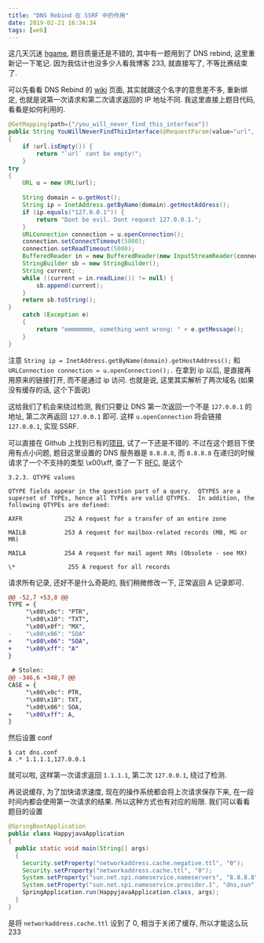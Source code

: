 ```yaml
---
title: "DNS Rebind 在 SSRF 中的作用"
date: 2019-02-21 16:34:34
tags: [web]
---
```


这几天沉迷 [hgame](https://hgame.vidar.club/), 题目质量还是不错的, 其中有一题用到了 DNS rebind, 这里重新记一下笔记. 因为我估计也没多少人看我博客 233, 就直接写了, 不等比赛结束了.

<!--more-->

可以先看看 DNS Rebind 的 [wiki](https://en.wikipedia.org/wiki/DNS_rebinding) 页面, 其实就跟这个名字的意思差不多, 重新绑定, 也就是说第一次请求和第二次请求返回的 IP 地址不同. 我这里直接上题目代码, 看看是如何利用的.

```java
@GetMapping(path={"/you_will_never_find_this_interface"})
public String YouWillNeverFindThisInterface(@RequestParam(value="url", defaultValue="") String url)
{
	if (url.isEmpty()) {
		return "`url` cant be empty!";
	}
try
{
	URL u = new URL(url);
	
	String domain = u.getHost();
	String ip = InetAddress.getByName(domain).getHostAddress();
	if (ip.equals("127.0.0.1")) {
		return "Dont be evil. Dont request 127.0.0.1.";
	}
	URLConnection connection = u.openConnection();
	connection.setConnectTimeout(5000);
	connection.setReadTimeout(5000);
	BufferedReader in = new BufferedReader(new InputStreamReader(connection.getInputStream()));
	StringBuilder sb = new StringBuilder();
	String current;
	while ((current = in.readLine()) != null) {
		sb.append(current);
	}
	return sb.toString();
}
	catch (Exception e)
	{
		return "emmmmmmm, something went wrong: " + e.getMessage();
	}
}
```

注意 `String ip = InetAddress.getByName(domain).getHostAddress();` 和 `URLConnection connection = u.openConnection();.` 在拿到 ip 以后, 是直接再用原来的链接打开, 而不是通过 ip 访问. 也就是说, 这里其实解析了两次域名 (如果没有缓存的话, 这个下面说)

这给我们了机会来绕过检测, 我们只要让 DNS 第一次返回一个不是 `127.0.0.1` 的地址, 第二次再返回 `127.0.0.1` 即可. 这样 `u.openConnection` 将会链接 `127.0.0.1`, 实现 SSRF.

可以直接在 Github 上找到已有的[项目](https://github.com/Crypt0s/FakeDns), 试了一下还是不错的. 不过在这个题目下使用有点小问题, 题目这里设置的 DNS 服务器是 `8.8.8.8`, 而 `8.8.8.8` 在递归的时候请求了一个不支持的类型 \x00\xff, 查了一下 [RFC](https://tools.ietf.org/html/rfc1035), 是这个

```
3.2.3. QTYPE values

QTYPE fields appear in the question part of a query.  QTYPES are a
superset of TYPEs, hence all TYPEs are valid QTYPEs.  In addition, the
following QTYPEs are defined:

AXFR            252 A request for a transfer of an entire zone

MAILB           253 A request for mailbox-related records (MB, MG or MR)

MAILA           254 A request for mail agent RRs (Obsolete - see MX)

\*               255 A request for all records
```

请求所有记录, 还好不是什么奇葩的, 我们稍微修改一下, 正常返回 A 记录即可.

```diff
@@ -52,7 +53,8 @@
TYPE = {
     "\x00\x0c": "PTR",
     "\x00\x10": "TXT",
     "\x00\x0f": "MX",
-    "\x00\x06": "SOA"
+    "\x00\x06": "SOA",
+    "\x00\xff": "A"
}
 
 # Stolen:
@@ -346,6 +348,7 @@
CASE = {
     "\x00\x0c": PTR,
     "\x00\x10": TXT,
     "\x00\x06": SOA,
+    "\x00\xff": A,
}
```

然后设置 conf

```
$ cat dns.conf
A .* 1.1.1.1,127.0.0.1
```

就可以啦, 这样第一次请求返回 `1.1.1.1`, 第二次 `127.0.0.1`, 绕过了检测.

再说说缓存, 为了加快请求速度, 现在的操作系统都会将上次请求保存下来, 在一段时间内都会使用第一次请求的结果. 所以这种方式也有对应的局限. 我们可以看看题目的设置

```java
@SpringBootApplication
public class HappyjavaApplication
{
  public static void main(String[] args)
  {
    Security.setProperty("networkaddress.cache.negative.ttl", "0");
    Security.setProperty("networkaddress.cache.ttl", "0");
    System.setProperty("sun.net.spi.nameservice.nameservers", "8.8.8.8");
    System.setProperty("sun.net.spi.nameservice.provider.1", "dns,sun");
    SpringApplication.run(HappyjavaApplication.class, args);
  }
}
```

是将 `networkaddress.cache.ttl` 设到了 0, 相当于关闭了缓存, 所以才能这么玩 233
